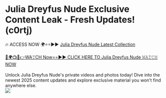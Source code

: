 # Julia Dreyfus Nude Exclusive Content Leak - Fresh Updates! (c0rtj)

🔥 ACCESS NOW 🌍==►► <a href="https://tinyurl.com/yc657z5k" rel="nofollow">Julia Dreyfus Nude Latest Collection</a>
<br><br>
[🔴🌍📺📱👉WA𝚃CH Now==►► CLICK HERE TO Julia Dreyfus Nude 𝚆𝙰𝚃𝙲𝙷 NOW](https://tinyurl.com/yc657z5k)
<br><br>
Unlock Julia Dreyfus Nude's private videos and photos today! Dive into the newest 2025 content updates and explore exclusive material you won’t find anywhere else.
<br>
<a href="https://tinyurl.com/yc657z5k" rel="nofollow" data-target="animated-image.originalLink"><img src="https://camo.githubusercontent.com/8a4f000d20f83aca3bf7ec5f350d767afa0574a8a352519fd8cfa583a6f93a33/68747470733a2f2f692e696d6775722e636f6d2f644a486b345a712e676966" data-canonical-src="https://i.imgur.com/dJHk4Zq.gif" style="max-width: 100%; display: inline-block;" data-target="animated-image.originalImage"></a>
<br>
